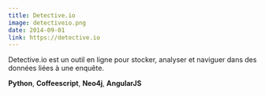 ```yaml
---
title: Detective.io
image: detectiveio.png
date: 2014-09-01
link: https://detective.io
---
```


Detective.io est un outil en ligne pour stocker, analyser et naviguer dans des données liées à une enquête.  
  
**Python**, **Coffeescript**, **Neo4j**, **AngularJS**